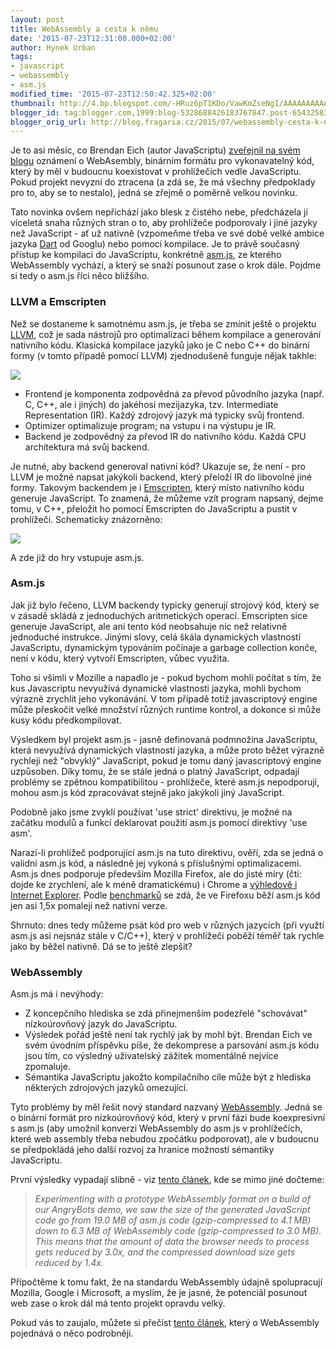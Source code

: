 ```yaml
---
layout: post
title: WebAssembly a cesta k němu
date: '2015-07-23T12:31:00.000+02:00'
author: Hynek Urban
tags:
- javascript
- webassembly
- asm.js
modified_time: '2015-07-23T12:50:42.325+02:00'
thumbnail: http://4.bp.blogspot.com/-HRuz6pT1KDo/VawKmZseNgI/AAAAAAAAAAY/KMdIChZwKss/s72-c/Diagram1.png
blogger_id: tag:blogger.com,1999:blog-5328688426183767847.post-6543258345287958170
blogger_orig_url: http://blog.fragaria.cz/2015/07/webassembly-cesta-k-nemu.html
---
```


Je to asi měsíc, co Brendan Eich (autor JavaScriptu) [zveřejnil na svém
blogu](https://brendaneich.com/2015/06/from-asm-js-to-webassembly/)
oznámení o WebAsembly, binárním formátu pro vykonavatelný kód, který by
měl v budoucnu koexistovat v prohlížečích vedle JavaScriptu. Pokud
projekt nevyzní do ztracena (a zdá se, že má všechny předpoklady pro to,
aby se to nestalo), jedná se zřejmě o poměrně velkou novinku.

<span id="more"></span>

Tato novinka ovšem nepřichází jako blesk z čistého nebe, předcházela jí
víceletá snaha různých stran o to, aby prohlížeče podporovaly i jiné
jazyky než JavaScript - ať už nativně (vzpomeňme třeba ve své době velké
ambice jazyka [Dart](https://www.dartlang.org/) od Googlu) nebo pomocí
kompilace. Je to právě současný přístup ke kompilaci do JavaScriptu,
konkrétně [asm.js](http://asmjs.org/), ze kterého WebAssembly vychází, a
který se snaží posunout zase o krok dále. Pojdme si tedy o asm.js říci
něco bližšího.

### LLVM a Emscripten

Než se dostaneme k samotnému asm.js, je třeba se zmínit ještě o projektu
[LLVM](http://llvm.org/), což je sada nástrojů pro optimalizaci během
kompilace a generování nativního kódu. Klasická kompilace jazyků jako je
C nebo C++ do binární formy (v tomto případě pomocí LLVM) zjednodušeně
funguje nějak
takhle:

[![](http://4.bp.blogspot.com/-HRuz6pT1KDo/VawKmZseNgI/AAAAAAAAAAY/KMdIChZwKss/s640/Diagram1.png)](http://4.bp.blogspot.com/-HRuz6pT1KDo/VawKmZseNgI/AAAAAAAAAAY/KMdIChZwKss/s1600/Diagram1.png)

  - Frontend je komponenta zodpovědná za převod původního jazyka (např.
    C, C++, ale i jiných) do jakéhosi mezijazyka, tzv. Intermediate
    Representation (IR). Každý zdrojový jazyk má typicky svůj frontend.
  - Optimizer optimalizuje program; na vstupu i na výstupu je IR.
  - Backend je zodpovědný za převod IR do nativního kódu. Každá CPU
    architektura má svůj backend.

Je nutné, aby backend generoval nativní kód? Ukazuje se, že není - pro
LLVM je možné napsat jakýkoli backend, který přeloží IR do libovolné
jiné formy. Takovým backendem je i
[Emscripten](http://kripken.github.io/emscripten-site/), který místo
nativního kódu generuje JavaScript. To znamená, že můžeme vzít program
napsaný, dejme tomu, v C++, přeložit ho pomocí Emscripten do JavaScriptu
a pustit v prohlížeči. Schematicky
znázorněno:

[![](http://1.bp.blogspot.com/-V3DVwO6_7Gc/VawKor0ZtFI/AAAAAAAAAAg/Eya3ghISLs4/s640/Diagram2.png)](http://1.bp.blogspot.com/-V3DVwO6_7Gc/VawKor0ZtFI/AAAAAAAAAAg/Eya3ghISLs4/s1600/Diagram2.png)

A zde již do hry vstupuje asm.js.

### Asm.js

Jak již bylo řečeno, LLVM backendy typicky generují strojový kód, který
se v zásadě skládá z jednoduchých aritmetických operací. Emscripten sice
generuje JavaScript, ale ani tento kód neobsahuje nic než relativně
jednoduché instrukce. Jinými slovy, celá škála dynamických vlastností
JavaScriptu, dynamickým typováním počínaje a garbage collection konče,
není v kódu, který vytvoří Emscripten, vůbec využita.

Toho si všimli v Mozille a napadlo je - pokud bychom mohli počítat s
tím, že kus Javascriptu nevyužívá dynamické vlastnosti jazyka, mohli
bychom výrazně zrychlit jeho vykonávání. V tom případě totiž
javascriptový engine může přeskočit velké množství různých runtime
kontrol, a dokonce si může kusy kódu předkompilovat.

Výsledkem byl projekt asm.js - jasně definovaná podmnožina JavaScriptu,
která nevyužívá dynamických vlastností jazyka, a může proto běžet
výrazně rychleji než "obvyklý" JavaScript, pokud je tomu daný
javascriptový engine uzpůsoben. Díky tomu, že se stále jedná o platný
JavaScript, odpadají problémy se zpětnou kompatibilitou - prohlížeče,
které asm.js nepodporují, mohou asm.js kód zpracovávat stejně jako
jakýkoli jiný JavaScript.

Podobně jako jsme zvyklí používat 'use strict' direktivu, je možné na
začátku modulů a funkcí deklarovat použití asm.js pomocí direktivy 'use
asm'.

Narazí-li prohlížeč podporující asm.js na tuto direktivu, ověří, zda se
jedná o validní asm.js kód, a následně jej vykoná s příslušnými
optimalizacemi. Asm.js dnes podporuje především Mozilla Firefox, ale do
jisté míry (čti: dojde ke zrychlení, ale k méně dramatickému) i Chrome a
[výhledově i Internet
Explorer](http://blogs.msdn.com/b/ie/archive/2015/02/18/bringing-asm-js-to-the-chakra-javascript-engine-in-windows-10.aspx).
Podle
[benchmarků](http://arewefastyet.com/#machine=28&view=breakdown&suite=asmjs-apps)
se zdá, že ve Firefoxu běží asm.js kód jen asi 1,5x pomaleji než nativní
verze.

Shrnuto: dnes tedy můžeme psát kód pro web v různých jazycích (při
využtí asm.js asi nejsnáz stále v C/C++), který v prohlížeči poběží
téměř tak rychle jako by běžel nativně. Dá se to ještě zlepšit?

### WebAssembly

Asm.js má i nevýhody:

  - Z koncepčního hlediska se zdá přinejmenším podezřelé "schovávat"
    nízkoúrovňový jazyk do JavaScriptu.
  - Výsledek pořád ještě není tak rychlý jak by mohl být. Brendan Eich
    ve svém úvodním příspěvku píše, že dekomprese a parsování asm.js
    kódu jsou tím, co výsledný uživatelský zážitek momentálně nejvíce
    zpomaluje.
  - Sémantika JavaScriptu jakožto kompilačního cíle může být z hlediska
    některých zdrojových jazyků omezující.

Tyto problémy by měl řešit nový standard nazvaný
[WebAssembly](https://github.com/WebAssembly). Jedná se o binární formát
pro nízkoúrovňový kód, který v první fázi bude koexpresivní s asm.js
(aby umožnil konverzi WebAssembly do asm.js v prohlížečích, které web
assembly třeba nebudou zpočátku podporovat), ale v budoucnu se
předpokládá jeho další rozvoj za hranice možností sémantiky
JavaScriptu.

První výsledky vypadají slibně - viz [tento
článek](http://blogs.unity3d.com/2015/06/18/webgl-webassembly-and-feature-roadmap/),
kde se mimo jiné dočteme:

> *Experimenting with a prototype WebAssembly format on a build of our
> AngryBots demo, we saw the size of the generated JavaScript code go
> from 19.0 MB of asm.js code (gzip-compressed to 4.1 MB) down to 6.3 MB
> of WebAssembly code (gzip-compressed to 3.0 MB). This means that the
> amount of data the browser needs to process gets reduced by 3.0x, and
> the compressed download size gets reduced by 1.4x.*

Připočtěme k tomu fakt, že na standardu WebAssembly údajně spolupracují
Mozilla, Google i Microsoft, a myslím, že je jasné, že potenciál
posunout web zase o krok dál má tento projekt opravdu velký.

Pokud vás to zaujalo, můžete si přečíst [tento
článek](http://www.2ality.com/2015/06/web-assembly.html), který o
WebAssembly pojednává o něco podrobněji.
